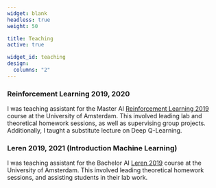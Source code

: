 ```yaml
---
widget: blank
headless: true
weight: 50

title: Teaching
active: true

widget_id: teaching
design:
  columns: "2"
---
```

    
### **Reinforcement Learning 2019, 2020**
I was teaching assistant for the Master AI [Reinforcement Learning 2019](https://studiegids.uva.nl/xmlpages/page/2019-2020/zoek-vak/vak/73501) course at the University of Amsterdam. This involved leading lab and theoretical homework sessions, as well as supervising group projects. Additionally, I taught a substitute lecture on Deep Q-Learning.  
    
### **Leren 2019, 2021 (Introduction Machine Learning)**
I was teaching assistant for the Bachelor AI [Leren 2019](https://studiegids.uva.nl/xmlpages/page/2019-2020/zoek-vak/vak/72629) course at the University of Amsterdam. This involved leading theoretical homework sessions, and assisting students in their lab work.
